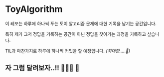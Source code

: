 # ToyAlgorithm

이 레포는 하루에 하나씩 푸는 토이 알고리즘 문제에 대한 기록을 남기는 공간입니다.

특히 제가 그저 정답을 기록하는 공간이 아닌 정답을 찾아가는 과정을 기록하고 싶습니다.

TIL과 마찬가지로 하루에 하나씩 커밋을 할 예정입니다. _(최대한.....🤣)_

## 자 그럼 달려보자..!! 🏃🏽‍♂️ 💨
